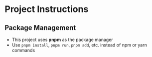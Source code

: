 # Project Instructions

## Package Management

- This project uses **pnpm** as the package manager
- Use `pnpm install`, `pnpm run`, `pnpm add`, etc. instead of npm or yarn commands
